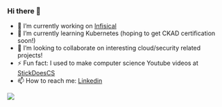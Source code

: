 ### Hi there 👋

- 🔭 I’m currently working on [Infisical](https://github.com/Infisical)
- 🌱 I’m currently learning Kubernetes (hoping to get CKAD certification soon!)
- 👯 I’m looking to collaborate on interesting cloud/security related projects!
- ⚡ Fun fact: I used to make computer science Youtube videos at [StickDoesCS](https://www.youtube.com/@StickDoesCS)
- 📫 How to reach me: [Linkedin](https://www.linkedin.com/in/sheen-santos-capadngan-582b8b184/)

![](https://komarev.com/ghpvc/?username=sheensantoscapadngan)
